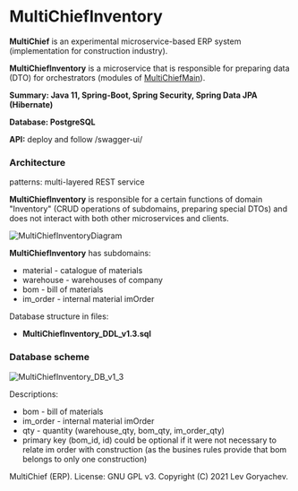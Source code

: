 # MultiChiefInventory
<p><b>MultiChief</b> is an experimental microservice-based ERP system (implementation for construction industry).<p/>
<p><b>MultiChiefInventory</b> is a microservice that is responsible for preparing data (DTO) for orchestrators (modules of <a href="https://github.com/LevGoryachev/MultiChiefMain">MultiChiefMain</a>).</p>
<p><b>Summary: Java 11, Spring-Boot, Spring Security, Spring Data JPA (Hibernate)</b></p>
<p><b>Database: PostgreSQL</b></p>
<p><b>API:</b> deploy and follow /swagger-ui/</p>


<h3>Architecture</h3>
<p>patterns: multi-layered REST service<p/>
<p><b>MultiChiefInventory</b> is responsible for a certain functions of domain "Inventory" (CRUD operations of subdomains, preparing special DTOs)
and does not interact with both other microservices and clients.</p>

![MultiChiefInventoryDiagram](https://user-images.githubusercontent.com/61917893/141861463-67b93f3e-aaa3-4003-a107-d32012a4e613.jpg)

<p><b>MultiChiefInventory</b> has subdomains:
<ul>
<li>material - catalogue of materials</li>
<li>warehouse - warehouses of company</li>
<li>bom - bill of materials</li>
<li>im_order - internal material imOrder</li>
</ul>

<p>Database structure in files:</p>
<ul>
<li><b>MultiChiefInventory_DDL_v1.3.sql</b></li>
</ul>

<h3>Database scheme</h3>

![MultiChiefInventory_DB_v1_3](https://user-images.githubusercontent.com/61917893/140859298-2dbf4725-b494-4ee0-b5f3-3c88ef9254ef.jpg)


<p>Descriptions:</p>

<ul>
<li>bom - bill of materials</li>
<li>im_order - internal material imOrder</li>
<li>qty - quantity (warehouse_qty, bom_qty, im_order_qty)</li>
<li>primary key (bom_id, id) could be optional if it were not necessary to relate im order with construction
(as the busines rules provide that bom belongs to only one construction)</li>
</ul>

<p>MultiChief (ERP). License: GNU GPL v3. Copyright (C) 2021 Lev Goryachev.</p>

